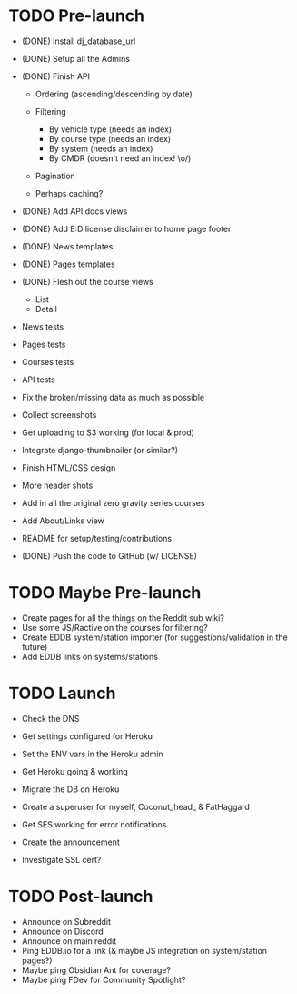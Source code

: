 # TODO Pre-launch

* (DONE) Install dj_database_url
* (DONE) Setup all the Admins
* (DONE) Finish API

  * Ordering (ascending/descending by date)
  * Filtering

    * By vehicle type (needs an index)
    * By course type (needs an index)
    * By system (needs an index)
    * By CMDR (doesn't need an index! \o/)

  * Pagination
  * Perhaps caching?

* (DONE) Add API docs views
* (DONE) Add E:D license disclaimer to home page footer
* (DONE) News templates
* (DONE) Pages templates
* (DONE) Flesh out the course views

  * List
  * Detail

* News tests
* Pages tests
* Courses tests
* API tests
* Fix the broken/missing data as much as possible
* Collect screenshots
* Get uploading to S3 working (for local & prod)
* Integrate django-thumbnailer (or similar?)
* Finish HTML/CSS design
* More header shots
* Add in all the original zero gravity series courses
* Add About/Links view
* README for setup/testing/contributions
* (DONE) Push the code to GitHub (w/ LICENSE)


# TODO Maybe Pre-launch

* Create pages for all the things on the Reddit sub wiki?
* Use some JS/Ractive on the courses for filtering?
* Create EDDB system/station importer (for suggestions/validation in the future)
* Add EDDB links on systems/stations


# TODO Launch

* Check the DNS
* Get settings configured for Heroku
* Set the ENV vars in the Heroku admin
* Get Heroku going & working
* Migrate the DB on Heroku
* Create a superuser for myself, Coconut_head_ & FatHaggard
* Get SES working for error notifications
* Create the announcement

* Investigate SSL cert?


# TODO Post-launch

* Announce on Subreddit
* Announce on Discord
* Announce on main reddit
* Ping EDDB.io for a link (& maybe JS integration on system/station pages?)
* Maybe ping Obsidian Ant for coverage?
* Maybe ping FDev for Community Spotlight?
